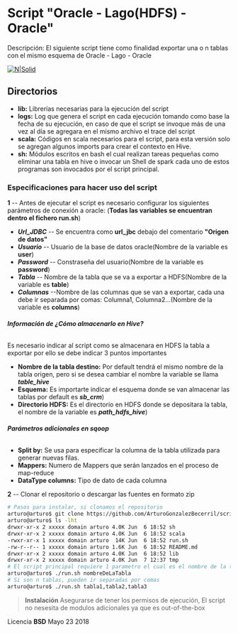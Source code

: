 # Script "Oracle - Lago(HDFS) - Oracle"
Descripción: El siguiente script tiene como finalidad exportar una o n tablas con el mismo esquema de Oracle - Lago - Oracle

[![N|Solid](https://trello-attachments.s3.amazonaws.com/5a1baed8137a75335503cc3a/5afcd584aa5675f32966baf0/9aedf7c3b929d88d5eafa31d6a7aa0ad/oracletoHdsf.PNG)](https://nodesource.com/products/nsolid)

## Directorios

- **lib:** Librerías necesarias para la ejecución del script
- **logs:** Log que genera el script en cada ejecución tomando como base la fecha de su ejecución, en caso de que el script se invoque más de una vez al día se agregara en el mismo archivo el trace del script
- **scala:** Códigos en scala necesarios para el script, para esta versión solo se agregan algunos imports para crear el contexto en Hive.
- **sh:** Módulos escritos en bash el cual realizan tareas pequeñas como eliminar una tabla en hive o invocar un Shell de spark cada uno de estos programas son invocados por el script principal.

### Especificaciones para hacer uso del script
**1** -- Antes de ejecutar el script  es necesario configurar los siguientes parámetros de conexión a oracle: (**Todas las variables se encuentran dentro el fichero run.sh**)
- ***Url_JDBC***
-- Se encuentra como **url_jbc**  debajo del comentario **"Origen de datos"**
- ***Usuario***
-- Usuario de la base de datos oracle(Nombre de la variable es **user**)
- ***Password***
-- Constraseña del usuario(Nombre de la variable es **password**)
- ***Tabla***
-- Nombre de la tabla que se va a exportar a HDFS(Nombre de la variable es **table**)
- ***Columnas***
--Nombre de las columnas que se van a exportar, cada una debe ir separada por comas: Columna1, Columna2...(Nombre de la variable es **columns**)
###### **Información de ¿Cómo almacenarlo en Hive?**
Es necesario indicar al script como se almacenara en HDFS la tabla a exportar por ello se debe indicar 3 puntos importantes
- **Nombre de la tabla destino:** Por default tendrá el mismo nombre de la tabla origen, pero si se desea cambiar el nombre  la variable se llama ***table_hive***
- **Esquema:** Es importarte indicar el esquema donde se van almacenar las tablas por default es ***sb_crm***)
- **Directorio HDFS:** Es el directorio en HDFS donde se depositara la tabla, el nombre de la variable es ***path_hdfs_hive***)

###### **Parámetros adicionales en sqoop**

- **Split by:** Se usa para especificar la columna de la tabla utilizada para generar nuevas filas.
- **Mappers:** Numero de Mappers que serán lanzados en el proceso de map-reduce
- **DataType columns:** Tipo de dato de cada columna

**2** -- Clonar el repositorio o descargar las fuentes en formato zip
```sh
# Pasos para instalar, si clonamos el repositorio
arturo@arturo$ git clone https://github.com/ArturoGonzalezBecerril/scriptOracleTableToHDFS.git
arturo@arturo$ ls -lht
drwxr-xr-x 2 xxxxx domain arturo 4.0K Jun  6 18:52 sh
drwxr-xr-x 2 xxxxx domain arturo 4.0K Jun  6 18:52 scala
-rwxr-xr-x 1 xxxxx domain arturo  14K Jun  6 18:52 run.sh
-rw-r--r-- 1 xxxxx domain arturo 1.6K Jun  6 18:52 README.md
drwxr-xr-x 2 xxxxx domain arturo 4.0K Jun  6 18:52 lib
drwxr-xr-x 2 xxxxx domain arturo 4.0K Jun  7 12:37 tmp
# El script principal requiere 1 parametro el cual es el nombre de la tabla
arturo@arturo$ ./run.sh nombreDeLaTabla
# Si son n tablas, pueden ir separadas por comas
arturo@arturo$ ./run.sh tabla1,tabla2,tabla3
```


> **Instalación**
> Asegurarse de tener los permisos de ejecución,
> El script no nesesita de modulos adicionales ya que es out-of-the-box

Licencia
**BSD**
Mayo 23 2018